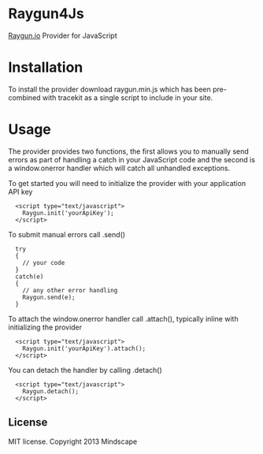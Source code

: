 Raygun4Js
==========

[Raygun.io](http://raygun.io) Provider for JavaScript


Installation
====================

To install the provider download raygun.min.js which has been pre-combined with tracekit as a single script to include
in your site.


Usage
====================

The provider provides two functions, the first allows you to manually send errors as part of handling a catch in
your JavaScript code and the second is a window.onerror handler which will catch all unhandled exceptions.

To get started you will need to initialize the provider with your application API key

```
  <script type="text/javascript">
    Raygun.init('yourApiKey');
  </script>
```

To submit manual errors call .send()

```
  try
  {
    // your code
  }
  catch(e)
  {
    // any other error handling
    Raygun.send(e);
  }
```

To attach the window.onerror handler call .attach(), typically inline with initializing the provider

```
  <script type="text/javascript">
    Raygun.init('yourApiKey').attach();
  </script>
```

You can detach the handler by calling .detach()

```
  <script type="text/javascript">
    Raygun.detach();
  </script>
```

## License

MIT license. Copyright 2013 Mindscape
